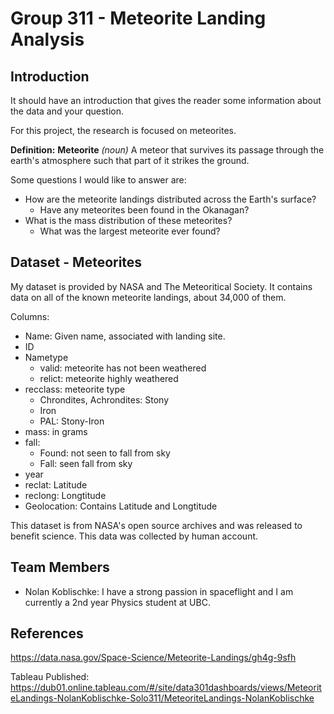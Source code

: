 # Group 311 - Meteorite Landing Analysis

## Introduction

It should have an introduction that gives the reader some information about the data and your question.

For this project, the research is focused on meteorites.

**Definition:** **Meteorite** *(noun)*   A meteor that survives its passage through the earth's atmosphere such that part of it strikes the ground.

Some questions I would like to answer are:
- How are the meteorite landings distributed across the Earth's surface?
    - Have any meteorites been found in the Okanagan?
- What is the mass distribution of these meteorites?
    - What was the largest meteorite ever found?

## Dataset - Meteorites

My dataset is provided by NASA and The Meteoritical Society.
It contains data on all of the known meteorite landings, about 34,000 of them.

Columns:
 - Name: Given name, associated with landing site.
 - ID
 - Nametype
     - valid: meteorite has not been weathered
     - relict: meteorite highly weathered
 - recclass: meteorite type
     - Chrondites, Achrondites: Stony
     - Iron
     - PAL: Stony-Iron
 - mass: in grams
 - fall:
     - Found: not seen to fall from sky
     - Fall: seen fall from sky
 - year
 - reclat: Latitude
 - reclong: Longtitude
 - Geolocation: Contains Latitude and Longtitude

This dataset is from NASA's open source archives and was released to benefit science.
This data was collected by human account.



## Team Members

- Nolan Koblischke: I have a strong passion in spaceflight and I am currently a 2nd year Physics student at UBC.


## References
https://data.nasa.gov/Space-Science/Meteorite-Landings/gh4g-9sfh

Tableau Published: https://dub01.online.tableau.com/#/site/data301dashboards/views/MeteoriteLandings-NolanKoblischke-Solo311/MeteoriteLandings-NolanKoblischke
